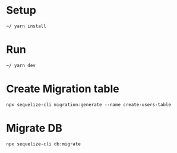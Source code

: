 # Setup

`~/ yarn install`

# Run

`~/ yarn dev`

# Create Migration table

`npx sequelize-cli migration:generate --name create-users-table`

# Migrate DB

`npx sequelize-cli db:migrate`
